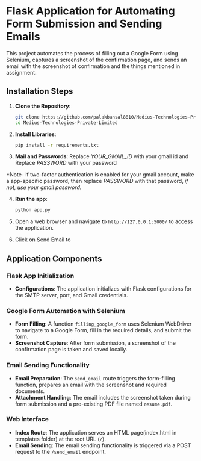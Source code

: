 # Flask Application for Automating Form Submission and Sending Emails

This project automates the process of filling out a Google Form using Selenium, captures a screenshot of the confirmation page, and sends an email with the screenshot of confirmation and the things mentioned in assignment.

## Installation Steps

1. **Clone the Repository**:
   ```bash
   git clone https://github.com/palakbansal8810/Medius-Technologies-Private-Limited.git
   cd Medius-Technologies-Private-Limited
   ```

2. **Install Libraries**:
   ```bash
   pip install -r requirements.txt
   ```

3. **Mail and Passwords**:
   Replace *YOUR_GMAIL_ID* with your gmail id and
   Replace *PASSWORD* with your password

*Note- if two-factor authentication is enabled for your gmail account, make a app-specific password, then replace *PASSWORD* with that password, *if not, use your gmail password.* 

4. **Run the app**:
   ```bash
   python app.py
   ```

5.  Open a web browser and navigate to `http://127.0.0.1:5000/` to access the application.

6. Click on Send Email to 

## Application Components

### Flask App Initialization

- **Configurations**: The application initializes with Flask configurations for the SMTP server, port, and Gmail credentials.

### Google Form Automation with Selenium

- **Form Filling**: A function `filling_google_form` uses Selenium WebDriver to navigate to a Google Form, fill in the required details, and submit the form.
- **Screenshot Capture**: After form submission, a screenshot of the confirmation page is taken and saved locally.

### Email Sending Functionality

- **Email Preparation**: The `send_email` route triggers the form-filling function, prepares an email with the screenshot and required documents.
- **Attachment Handling**: The email includes the screenshot taken during form submission and a pre-existing PDF file named `resume.pdf`.

### Web Interface

- **Index Route**: The application serves an HTML page(index.html in templates folder) at the root URL (`/`).
- **Email Sending**: The email sending functionality is triggered via a POST request to the `/send_email` endpoint.

